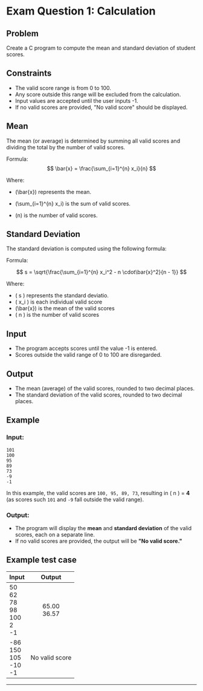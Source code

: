 # Exam Question 1: Calculation

## Problem
Create a C program to compute the mean and standard deviation of student scores.

## Constraints
- The valid score range is from 0 to 100.
- Any score outside this range will be excluded from the calculation.
- Input values are accepted until the user inputs -1.
- If no valid scores are provided, "No valid score" should be displayed.

## Mean
The mean (or average) is determined by summing all valid scores and dividing the total by the number of valid scores.

Formula:
$$
\bar{x} = \frac{\sum_{i=1}^{n} x_i}{n}
$$

Where:
- \(\bar{x}\) represents the mean.

- \(\sum_{i=1}^{n} x_i\) is the sum of valid scores.
- \(n\) is the number of valid scores.


## Standard Deviation
The standard deviation is computed using the following formula:

Formula:

$$
s = \sqrt{\frac{\sum_{i=1}^{n} x_i^2 - n \cdot\bar{x}^2}{n - 1}}
$$

Where:
- \( s \) represents the standard deviatio.
- \( x_i \) is each individual valid score
- \(\bar{x}\) is the mean of the valid scores
- \( n \) is the number of valid scores


## Input
- The program accepts scores until the value -1 is entered.
- Scores outside the valid range of 0 to 100 are disregarded.

## Output
- The mean (average) of the valid scores, rounded to two decimal places.
- The standard deviation of the valid scores, rounded to two decimal places.

## Example
### Input:
```
101
100
95
89
73
-9
-1
```
In this example, the valid scores are `100, 95, 89, 73`, resulting in \( n \) = **4** (as scores such `101` and `-9` fall outside the valid range).

### Output:
- The program will display the **mean** and **standard deviation** of the valid scores, each on a separate line.
- If no valid scores are provided, the output will be **"No valid score."**

## Example test case

| Input | Output |
|:-----------|:------------:|
| 50<br>62<br>78<br>98<br>100<br>2<br>-1       | 65.00<br>36.57     |
| -86<br>150<br>105<br>-10<br>-1|   No valid score |

---

<!-- 
Test case 1
Input:
0
100
50
75
25
-1

Output:
50.00
39.53

Test case 2
Input:
-10
150
-50
200
999
-1

Output:
No valid score

Test case 3
Input:
1
2
3
4
5
6
7
9
10
-1

Output:
5.50
3.03

Test case 4
Input:
0
0
0
100
50
-1

Output:
30.00
44.72

Test case 5
Input:
-10
50
101
80
-5
99
-1

Output:
76.33
24.70

 -->